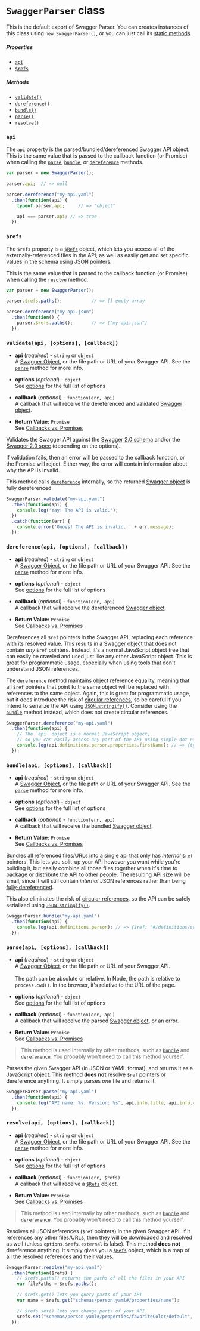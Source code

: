 `SwaggerParser` class
==========================

This is the default export of Swagger Parser.  You can creates instances of this class using `new SwaggerParser()`, or you can just call its [static methods](README.md#class-methods-vs-instance-methods).

##### Properties
- [`api`](#api)
- [`$refs`](#refs)

##### Methods
- [`validate()`](#validateapi-options-callback)
- [`dereference()`](#dereferenceapi-options-callback)
- [`bundle()`](#bundleapi-options-callback)
- [`parse()`](#parseapi-options-callback)
- [`resolve()`](#resolveapi-options-callback)


### `api`
The `api` property is the parsed/bundled/dereferenced Swagger API object.  This is the same value that is passed to the callback function (or Promise) when calling the [`parse`](#parseapi-options-callback), [`bundle`](#bundleapi-options-callback), or [`dereference`](#dereferenceapi-options-callback) methods.

```javascript
var parser = new SwaggerParser();

parser.api;  // => null

parser.dereference("my-api.yaml")
  .then(function(api) {
    typeof parser.api;     // => "object"

    api === parser.api; // => true
  });
```


### `$refs`
The `$refs` property is a [`$Refs`](refs.md) object, which lets you access all of the externally-referenced files in the API, as well as easily get and set specific values in the schema using JSON pointers.

This is the same value that is passed to the callback function (or Promise) when calling the [`resolve`](#resolveapi-options-callback) method.

```javascript
var parser = new SwaggerParser();

parser.$refs.paths();           // => [] empty array

parser.dereference("my-api.json")
  .then(function() {
    parser.$refs.paths();       // => ["my-api.json"]
  });
```


### `validate(api, [options], [callback])`

- **api** (_required_) - `string` or `object`<br>
A [Swagger Object](https://github.com/swagger-api/swagger-spec/blob/master/versions/2.0.md#swagger-object), or the file path or URL of your Swagger API.  See the [`parse`](#parseapi-options-callback) method for more info.

- **options** (_optional_) - `object`<br>
See [options](options.md) for the full list of options

- **callback** (_optional_) - `function(err, api)`<br>
A callback that will receive the dereferenced and validated [Swagger object](https://github.com/swagger-api/swagger-spec/blob/master/versions/2.0.md#swagger-object).

- **Return Value:** `Promise`<br>
See [Callbacks vs. Promises](README.md#callbacks-vs-promises)

Validates the Swagger API against the [Swagger 2.0 schema](https://github.com/swagger-api/swagger-spec/blob/master/schemas/v2.0/schema.json) and/or the [Swagger 2.0 spec](https://github.com/swagger-api/swagger-spec/blob/master/versions/2.0.md) (depending on the options).

If validation fails, then an error will be passed to the callback function, or the Promise will reject. Either way, the error will contain information about why the API is invalid.

This method calls [`dereference`](#dereferenceapi-options-callback) internally, so the returned [Swagger object](https://github.com/swagger-api/swagger-spec/blob/master/versions/2.0.md#swagger-object) is fully dereferenced.

```javascript
SwaggerParser.validate("my-api.yaml")
  .then(function(api) {
    console.log('Yay! The API is valid.');
  })
  .catch(function(err) {
    console.error('Onoes! The API is invalid. ' + err.message);
  });
```


### `dereference(api, [options], [callback])`

- **api** (_required_) - `string` or `object`<br>
A [Swagger Object](https://github.com/swagger-api/swagger-spec/blob/master/versions/2.0.md#swagger-object), or the file path or URL of your Swagger API.  See the [`parse`](#parseapi-options-callback) method for more info.

- **options** (_optional_) - `object`<br>
See [options](options.md) for the full list of options

- **callback** (_optional_) - `function(err, api)`<br>
A callback that will receive the dereferenced [Swagger object](https://github.com/swagger-api/swagger-spec/blob/master/versions/2.0.md#swagger-object).

- **Return Value:** `Promise`<br>
See [Callbacks vs. Promises](README.md#callbacks-vs-promises)

Dereferences all `$ref` pointers in the Swagger API, replacing each reference with its resolved value.  This results in a [Swagger object](https://github.com/swagger-api/swagger-spec/blob/master/versions/2.0.md#swagger-object) that does not contain _any_ `$ref` pointers.  Instead, it's a normal JavaScript object tree that can easily be crawled and used just like any other JavaScript object.  This is great for programmatic usage, especially when using tools that don't understand JSON references.

The `dereference` method maintains object reference equality, meaning that all `$ref` pointers that point to the same object will be replaced with references to the same object.  Again, this is great for programmatic usage, but it does introduce the risk of [circular references](README.md#circular-refs), so be careful if you intend to serialize the API using [`JSON.stringify()`](https://developer.mozilla.org/en-US/docs/Web/JavaScript/Reference/Global_Objects/JSON/stringify).  Consider using the [`bundle`](#bundleapi-options-callback) method instead, which does not create circular references.

```javascript
SwaggerParser.dereference("my-api.yaml")
  .then(function(api) {
    // The `api` object is a normal JavaScript object,
    // so you can easily access any part of the API using simple dot notation
    console.log(api.definitions.person.properties.firstName); // => {type: "string"}
  });
```


### `bundle(api, [options], [callback])`

- **api** (_required_) - `string` or `object`<br>
A [Swagger Object](https://github.com/swagger-api/swagger-spec/blob/master/versions/2.0.md#swagger-object), or the file path or URL of your Swagger API.  See the [`parse`](#parseapi-options-callback) method for more info.

- **options** (_optional_) - `object`<br>
See [options](options.md) for the full list of options

- **callback** (_optional_) - `function(err, api)`<br>
A callback that will receive the bundled [Swagger object](https://github.com/swagger-api/swagger-spec/blob/master/versions/2.0.md#swagger-object).

- **Return Value:** `Promise`<br>
See [Callbacks vs. Promises](README.md#callbacks-vs-promises)

Bundles all referenced files/URLs into a single api that only has _internal_ `$ref` pointers.  This lets you split-up your API however you want while you're building it, but easily combine all those files together when it's time to package or distribute the API to other people.  The resulting API size will be small, since it will still contain _internal_ JSON references rather than being [fully-dereferenced](#dereferenceapi-options-callback).

This also eliminates the risk of [circular references](README.md#circular-refs), so the API can be safely serialized using [`JSON.stringify()`](https://developer.mozilla.org/en-US/docs/Web/JavaScript/Reference/Global_Objects/JSON/stringify).

```javascript
SwaggerParser.bundle("my-api.yaml")
  .then(function(api) {
    console.log(api.definitions.person); // => {$ref: "#/definitions/schemas~1person.yaml"}
  });
```


### `parse(api, [options], [callback])`

- **api** (_required_) - `string` or `object`<br>
A [Swagger Object](https://github.com/swagger-api/swagger-spec/blob/master/versions/2.0.md#swagger-object), or the file path or URL of your Swagger API.
<br><br>
The path can be absolute or relative.  In Node, the path is relative to `process.cwd()`.  In the browser, it's relative to the URL of the page.

- **options** (_optional_) - `object`<br>
See [options](options.md) for the full list of options

- **callback** (_optional_) - `function(err, api)`<br>
A callback that will receive the parsed [Swagger object](https://github.com/swagger-api/swagger-spec/blob/master/versions/2.0.md#swagger-object), or an error.

- **Return Value:** `Promise`<br>
See [Callbacks vs. Promises](README.md#callbacks-vs-promises)

> This method is used internally by other methods, such as [`bundle`](#bundleapi-options-callback) and [`dereference`](#dereferenceapi-options-callback).  You probably won't need to call this method yourself.

Parses the given Swagger API (in JSON or YAML format), and returns it as a JavaScript object.  This method **does not** resolve `$ref` pointers or dereference anything.  It simply parses _one_ file and returns it.

```javascript
SwaggerParser.parse("my-api.yaml")
  .then(function(api) {
    console.log("API name: %s, Version: %s", api.info.title, api.info.version);
  });
```


### `resolve(api, [options], [callback])`

- **api** (_required_) - `string` or `object`<br>
A [Swagger Object](https://github.com/swagger-api/swagger-spec/blob/master/versions/2.0.md#swagger-object), or the file path or URL of your Swagger API.  See the [`parse`](#parseapi-options-callback) method for more info.

- **options** (_optional_) - `object`<br>
See [options](options.md) for the full list of options

- **callback** (_optional_) - `function(err, $refs)`<br>
A callback that will receive a [`$Refs`](refs.yaml) object.

- **Return Value:** `Promise`<br>
See [Callbacks vs. Promises](README.md#callbacks-vs-promises)

> This method is used internally by other methods, such as [`bundle`](#bundleapi-options-callback) and [`dereference`](#dereferenceapi-options-callback).  You probably won't need to call this method yourself.

Resolves all JSON references (`$ref` pointers) in the given Swagger API.  If it references any other files/URLs, then they will be downloaded and resolved as well (unless `options.$refs.external` is false).   This method **does not** dereference anything.  It simply gives you a [`$Refs`](refs.yaml) object, which is a map of all the resolved references and their values.

```javascript
SwaggerParser.resolve("my-api.yaml")
  .then(function($refs) {
    // $refs.paths() returns the paths of all the files in your API
    var filePaths = $refs.paths();

    // $refs.get() lets you query parts of your API
    var name = $refs.get("schemas/person.yaml#/properties/name");

    // $refs.set() lets you change parts of your API
    $refs.set("schemas/person.yaml#/properties/favoriteColor/default", "blue");
  });
```


